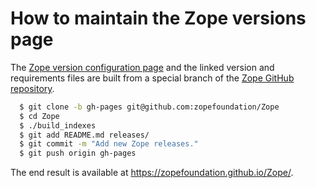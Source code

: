 # How to maintain the Zope versions page

The [Zope version configuration page](./README.md) and the linked
version and requirements files are built from a special branch of
the [Zope GitHub repository](https://github.com/zopefoundation/Zope).

```bash
  $ git clone -b gh-pages git@github.com:zopefoundation/Zope
  $ cd Zope
  $ ./build_indexes
  $ git add README.md releases/
  $ git commit -m "Add new Zope releases."
  $ git push origin gh-pages
```

The end result is available at https://zopefoundation.github.io/Zope/.

